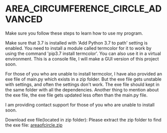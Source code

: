 # AREA_CIRCUMFERENCE_CIRCLE_ADVANCED
Make sure you follow these steps to learn how to use my program.

Make sure that 3.7 is installed with 'Add Python 3.7 to path' setting is enabled. You need to install a module called termcolor for it to work by using the command 'pip3.7 install termcolor'. You can also use it in a virtual environment. This is a console file, I will make a GUI version of this project soon.

For those of you who are unable to install termcolor, I have also provided an exe file of main.py which exists in a zip folder. But the exe file gets unstable with settings, and often the settings don't work. The exe file should kept in the same folder with all the dependencies. Another thing to mention about the exe file, the exe file gets updated less often than the main.py file.

I am providing contact support for those of you who are unable to install soon.

 Download exe file(located in zip folder): 
 Please extract the zip folder to find the exe file: [areaofcircle.zip](https://github.com/pranav387/AREA_CIRCUMFERENCE_CIRCLE_ADVANCED/files/8010051/areaofcircle.zip)
